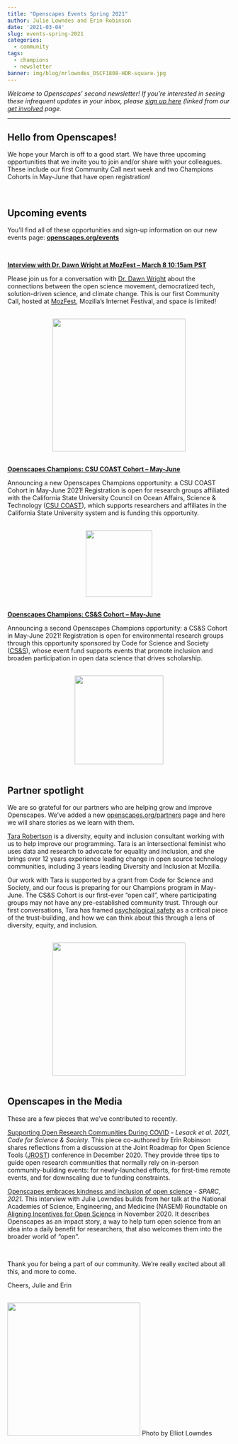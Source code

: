 ```yaml
---
title: "Openscapes Events Spring 2021"
author: Julie Lowndes and Erin Robinson
date: '2021-03-04'
slug: events-spring-2021
categories:
  - community
tags:
  - champions
  - newsletter
banner: img/blog/mrlowndes_DSCF1808-HDR-square.jpg
---
```


*Welcome to Openscapes’ second newsletter! If you’re interested in seeing these infrequent updates in your inbox, please [sign up here](https://docs.google.com/forms/d/e/1FAIpQLSdgVXRp3V-w94GPWkR31RUfyBl37EphdQSlCOcnyeNlf8OLWw/viewform) (linked from our [get involved](https://openscapes.org/contact) page.* 

---

## Hello from Openscapes!

We hope your March is off to a good start. We have three upcoming opportunities that we invite you to join and/or share with your colleagues. These include our first Community Call next week and two Champions Cohorts in May-June that have open registration! 

<br>

## Upcoming events

You’ll find all of these opportunities and sign-up information on our new events page: **[openscapes.org/events](https://openscapes.github.io/events)**

<br>

[**Interview with Dr. Dawn Wright at MozFest – March 8 10:15am PST**](https://openscapes.github.io/events/posts/2021-03-08-dr-dawn-wright-interview/)

Please join us for a conversation with [Dr. Dawn Wright](https://twitter.com/deepseadawn) about the connections between the open science movement, democratized tech, solution-driven science, and climate change. This is our first Community Call, hosted at [MozFest](https://schedule.mozillafestival.org/session/Z3JAWA-1), Mozilla’s Internet Festival, and space is limited!


<br>

<center>
  <a><img src="/img/blog/dr-dawn-wright.jpg" width="300px"></a>
</center>

<br>

[**Openscapes Champions: CSU COAST Cohort – May-June**](https://openscapes.github.io/events/posts/2021-05-07-coast-champions/)

Announcing a new Openscapes Champions opportunity: a CSU COAST Cohort in May-June 2021! Registration is open for research groups affiliated with the California State University Council on Ocean Affairs, Science & Technology ([CSU COAST](https://twitter.com/csucoast)), which supports researchers and affiliates in the California State University system and is funding this opportunity.

<br>

<center>
  <a><img src="/img/blog/COAST.png" width="150px"></a>
</center>

<br>

[**Openscapes Champions: CS&S Cohort – May-June**](https://openscapes.github.io/events/posts/2021-05-07-css-champions/)

Announcing a second Openscapes Champions opportunity: a CS&S Cohort in May-June 2021! Registration is open for environmental research groups through this opportunity sponsored by Code for Science and Society ([CS&S](https://twitter.com/codeforsociety/)), whose event fund supports events that promote inclusion and broaden participation in open data science that drives scholarship.

<br>

<center>
  <a><img src="/img/blog/css-logo-stacked.png" width="200px"></a>
</center>

<br>


## Partner spotlight

We are so grateful for our partners who are helping grow and improve Openscapes. We’ve added a new [openscapes.org/partners](https://openscapes.org/partners) page and here we will share stories as we learn with them.

[Tara Robertson](https://tararobertson.ca/) is a diversity, equity and inclusion consultant working with us to help improve our programming. Tara is an intersectional feminist who uses data and research to advocate for equality and inclusion, and she brings over 12 years experience leading change in open source technology communities, including 3 years leading Diversity and Inclusion at Mozilla.

Our work with Tara is supported by a grant from Code for Science and Society, and our focus is preparing for our Champions program in May-June. The CS&S Cohort is our first-ever “open call”, where participating groups may not have any pre-established community trust. Through our first conversations, Tara has framed [psychological safety](https://rework.withgoogle.com/guides/understanding-team-effectiveness/steps/foster-psychological-safety/) as a critical piece of the trust-building, and how we can think about this through a lens of diversity, equity, and inclusion.  


<br>

<center>
  <a><img src="/img/blog/tara-robertson.png" width="300px"></a>
</center>

<br>



## Openscapes in the Media 

These are a few pieces that we’ve contributed to recently. 

[Supporting Open Research Communities During COVID](https://eventfund.codeforscience.org/supporting-open-research-communities-during-covid/) - _Lesack et al. 2021, Code for Science & Society_. This piece co-authored by Erin Robinson shares reflections from a discussion at the Joint Roadmap for Open Science Tools ([JROST](https://investinopen.org/community/jrost-2020-conference/)) conference in December 2020. They provide three tips to guide open research communities that normally rely on in-person community-building events: for newly-launched efforts, for first-time remote events, and for downscaling due to funding constraints.  

[Openscapes embraces kindness and inclusion of open science](https://sparcopen.org/impact-story/openscapes-embraces-kindness-and-inclusion-of-open-science/) - *SPARC, 2021.* This interview with Julie Lowndes builds from her talk at the National Academies of Science, Engineering, and Medicine (NASEM) Roundtable on [Aligning Incentives for Open Science](https://www.nationalacademies.org/our-work/roundtable-on-aligning-incentives-for-open-science) in November 2020. It describes Openscapes as an impact story, a way to help turn open science from an idea into a daily benefit for researchers, that also welcomes them into the broader world of “open”. 

<br>

Thank you for being a part of our community. We’re really excited about all this, and more to come. 

Cheers,
Julie and Erin



<br>

<img src="/img/blog/mrlowndes_DSCF1808-HDR.jpg" width="300px">  
Photo by Elliot Lowndes


